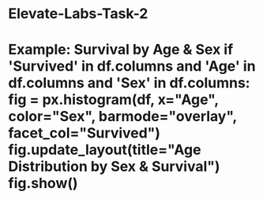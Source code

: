 # Elevate-Labs-Task-2
# Example: Survival by Age &amp; Sex if 'Survived' in df.columns and 'Age' in df.columns and 'Sex' in df.columns:     fig = px.histogram(df, x="Age", color="Sex", barmode="overlay", facet_col="Survived")     fig.update_layout(title="Age Distribution by Sex &amp; Survival")     fig.show()
